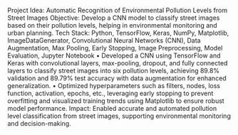 Project Idea: Automatic Recognition of Environmental Pollution Levels from Street Images
Objective: Develop a CNN model to classify street images based on their pollution levels, helping in environmental monitoring and urban planning.
Tech Stack: Python, TensorFlow, Keras, NumPy, Matplotlib, ImageDataGenerator, Convolutional Neural Networks (CNN), Data Augmentation, Max Pooling, Early Stopping, Image Preprocessing, Model Evaluation, Jupyter Notebook
•	Developed a CNN using TensorFlow and Keras with convolutional layers, max-pooling, dropout, and fully connected layers to classify street images into six pollution levels, achieving 89.8% validation and 89.79% test accuracy with data augmentation for enhanced generalization.
•	Optimized hyperparameters such as filters, nodes, loss function, activation, epochs, etc., leveraging early stopping to prevent overfitting and visualized training trends using Matplotlib to ensure robust model performance.
Impact: Enabled accurate and automated pollution level classification from street images, supporting environmental monitoring and decision-making.

